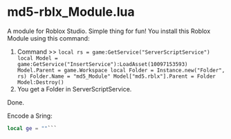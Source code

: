 # md5-rblx_Module.lua
A module for Roblox Studio. Simple thing for fun!
You install this Roblox Module using this command:

1) Command >> ```local rs = game:GetService("ServerScriptService") local Model = game:GetService("InsertService"):LoadAsset(10097153593) Model.Parent = game.Workspace local Folder = Instance.new("Folder", rs) Folder.Name = "md5_Module" Model["md5.rblx"].Parent = Folder Model:Destroy()```
2) You get a Folder in ServerScriptService.

Done.

Encode a Sring:

```lua
local ge = ""```

